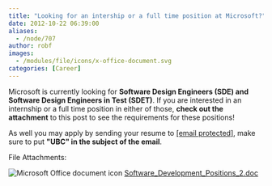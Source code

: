 ```yaml
---
title: "Looking for an intership or a full time position at Microsoft?"
date: 2012-10-22 06:39:00
aliases:
  - /node/707
author: robf
images:
  - /modules/file/icons/x-office-document.svg
categories: [Career]
---
```


Microsoft is currently looking for **Software Design Engineers (SDE) and
Software Design Engineers in Test (SDET)**. If you are interested in
an internship or a full time position in either of those, **check out the
attachment** to this post to see the requirements for these positions!

As well you may apply by sending your resume to [\[email protected\]](/cdn-cgi/l/email-protection#573936233b2332363a173a3e342538243831237934383a),
make sure to put **"UBC" in the subject of the email**.

File Attachments: 

 ![Microsoft Office document icon](/modules/file/icons/x-office-document.svg "application/msword") [Software\_Development\_Positions\_2.doc](https://ubccsss.org/files/Software_Development_Positions_2.doc)
